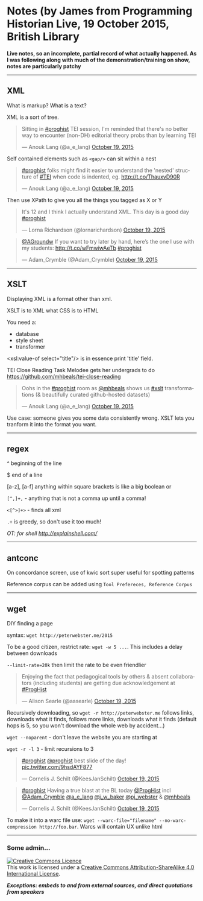 # Notes (by James from Programming Historian Live, 19 October 2015, British Library

**Live notes, so an incomplete, partial record of what actually happened. As I was following along with much of the demonstration/training on show, notes are particularly patchy**

______
## XML

What is markup? What is a text?

XML is a sort of tree.

<blockquote class="twitter-tweet" lang="en"><p lang="en" dir="ltr">Sitting in <a href="https://twitter.com/hashtag/proghist?src=hash">#proghist</a> TEI session, I&#39;m reminded that there&#39;s no better way to encounter (non-DH) editorial theory probs than by learning TEI</p>&mdash; Anouk Lang (@a_e_lang) <a href="https://twitter.com/a_e_lang/status/656053831172665344">October 19, 2015</a></blockquote>
<script async src="//platform.twitter.com/widgets.js" charset="utf-8"></script>

Self contained elements such as `<gap/>` can sit within a nest

<blockquote class="twitter-tweet" lang="en"><p lang="en" dir="ltr"><a href="https://twitter.com/hashtag/proghist?src=hash">#proghist</a> folks might find it easier to understand the &#39;nested&#39; structure of <a href="https://twitter.com/hashtag/TEI?src=hash">#TEI</a> when code is indented, eg. <a href="http://t.co/ThauxvD90R">http://t.co/ThauxvD90R</a></p>&mdash; Anouk Lang (@a_e_lang) <a href="https://twitter.com/a_e_lang/status/656058499772747776">October 19, 2015</a></blockquote>
<script async src="//platform.twitter.com/widgets.js" charset="utf-8"></script>

Then use XPath to give you all the things you tagged as X or Y

<blockquote class="twitter-tweet" lang="en"><p lang="en" dir="ltr">It&#39;s 12 and I think I actually understand XML. This day is a good day <a href="https://twitter.com/hashtag/proghist?src=hash">#proghist</a></p>&mdash; Lorna Richardson (@lornarichardson) <a href="https://twitter.com/lornarichardson/status/656060918783156224">October 19, 2015</a></blockquote>
<script async src="//platform.twitter.com/widgets.js" charset="utf-8"></script>

<blockquote class="twitter-tweet" lang="en"><p lang="en" dir="ltr"><a href="https://twitter.com/AGroundw">@AGroundw</a> If you want to try later by hand, here’s the one I use with my students: <a href="http://t.co/wFmwiwAeTb">http://t.co/wFmwiwAeTb</a> <a href="https://twitter.com/hashtag/proghist?src=hash">#proghist</a></p>&mdash; Adam_Crymble (@Adam_Crymble) <a href="https://twitter.com/Adam_Crymble/status/656063154380652548">October 19, 2015</a></blockquote>
<script async src="//platform.twitter.com/widgets.js" charset="utf-8"></script>

______
## XSLT

Displaying XML is a format other than xml.

XSLT is to XML what CSS is to HTML

You need a:

- database
- style sheet
- transformer

<xsl:value-of select="title"/> is in essence print 'title' field.

TEI Close Reading Task Melodee gets her undergrads to do https://github.com/mhbeals/tei-close-reading

<blockquote class="twitter-tweet" lang="en"><p lang="en" dir="ltr">Oohs in the <a href="https://twitter.com/hashtag/proghist?src=hash">#proghist</a> room as <a href="https://twitter.com/mhbeals">@mhbeals</a> shows us <a href="https://twitter.com/hashtag/xslt?src=hash">#xslt</a> transformations (&amp; beautifully curated github-hosted datasets)</p>&mdash; Anouk Lang (@a_e_lang) <a href="https://twitter.com/a_e_lang/status/656068513941950464">October 19, 2015</a></blockquote>
<script async src="//platform.twitter.com/widgets.js" charset="utf-8"></script>

Use case: someone gives you some data consistently wrong. XSLT lets you tranform it into the format you want.

______
## regex

^ beginning of the line

$ end of a line

[a-z], [a-f] anything within square brackets is like a big boolean or

`[^,]+,` - anything that is not a comma up until a comma!

`<[^>]+>` - finds all xml

`.+` is greedy, so don't use it too much!

*OT: for shell http://explainshell.com/*

______
## antconc

On concordance screen, use of kwic sort super useful for spotting patterns

Reference corpus can be added using `Tool Prefereces, Reference Corpus`

______
## wget

DIY finding a page

syntax: `wget http://peterwebster.me/2015`

To be a good citizen, restrict rate: `wget -w 5 ...`. This includes a delay between downloads

`--limit-rate=20k` then limit the rate to be even friendlier

<blockquote class="twitter-tweet" lang="en"><p lang="en" dir="ltr">Enjoying the fact that pedagogical tools by others &amp; absent collaborators (including students) are getting due acknowledgement at <a href="https://twitter.com/hashtag/ProgHist?src=hash">#ProgHist</a></p>&mdash; Alison Searle (@aasearle) <a href="https://twitter.com/aasearle/status/656131372893913088">October 19, 2015</a></blockquote>
<script async src="//platform.twitter.com/widgets.js" charset="utf-8"></script>

Recursively downloading, so `wget -r http://peterwebster.me` follows links, downloads what it finds, follows more links, downloads what it finds (default hops is 5, so you won't download the whole web by accident...)

`wget --noparent` - don't leave the website you are starting at

`wget -r -l 3` - limit recursions to 3

<blockquote class="twitter-tweet" lang="en"><p lang="en" dir="ltr"><a href="https://twitter.com/hashtag/proghist?src=hash">#proghist</a> <a href="https://twitter.com/ProgHist">@proghist</a> best slide of the day! <a href="http://t.co/9hsdAYF877">pic.twitter.com/9hsdAYF877</a></p>&mdash; Cornelis J. Schilt (@KeesJanSchilt) <a href="https://twitter.com/KeesJanSchilt/status/656134008061960192">October 19, 2015</a></blockquote>
<script async src="//platform.twitter.com/widgets.js" charset="utf-8"></script>

<blockquote class="twitter-tweet" lang="en"><p lang="en" dir="ltr"><a href="https://twitter.com/hashtag/proghist?src=hash">#proghist</a> Having a true blast at the BL today <a href="https://twitter.com/ProgHist">@ProgHist</a> incl <a href="https://twitter.com/Adam_Crymble">@Adam_Crymble</a> <a href="https://twitter.com/a_e_lang">@a_e_lang</a> <a href="https://twitter.com/j_w_baker">@j_w_baker</a> <a href="https://twitter.com/pj_webster">@pj_webster</a> &amp; <a href="https://twitter.com/mhbeals">@mhbeals</a></p>&mdash; Cornelis J. Schilt (@KeesJanSchilt) <a href="https://twitter.com/KeesJanSchilt/status/656129710536183808">October 19, 2015</a></blockquote>
<script async src="//platform.twitter.com/widgets.js" charset="utf-8"></script>

To make it into a warc file use: `wget --warc-file="filename" --no-warc-compression http://foo.bar`. Warcs will contain UX unlike html

____
### Some admin...

<a rel="license" href="http://creativecommons.org/licenses/by-sa/4.0/"><img alt="Creative Commons Licence" style="border-width:0" src="https://i.creativecommons.org/l/by-sa/4.0/88x31.png" /></a><br />This work is licensed under a <a rel="license" href="http://creativecommons.org/licenses/by-sa/4.0/">Creative Commons Attribution-ShareAlike 4.0 International License</a>.

***Exceptions: embeds to and from external sources, and direct quotations from speakers***

